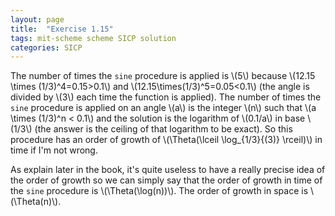 ```yaml
---
layout: page
title:  "Exercise 1.15"
tags: mit-scheme scheme SICP solution
categories: SICP
---
```

The number of times the `sine` procedure is applied is \\(5\\) because \\(12.15 \times (1/3)^4=0.15>0.1\\) and \\(12.15\times(1/3)^5=0.05<0.1\\) (the angle is divided by \\(3\\) each time the function is applied).
The number of times the `sine` procedure is applied on an angle \\(a\\) is the integer \\(n\\) such that \\(a \times (1/3)^n < 0.1\\) and the solution is the logarithm of \\(0.1/a\\) in base \\(1/3\\) (the answer is the ceiling of that logarithm to be exact).
So this procedure has an order of growth of \\(\Theta(\lceil \log_{1/3}{(3)} \rceil)\\) in time if I'm not wrong.

As explain later in the book, it's quite useless to have a really precise idea of the order of growth so we can simply say that the order of growth in time of the `sine` procedure is \\(\Theta(\log(n))\\).
The order of growth in space is \\(\Theta(n)\\).
